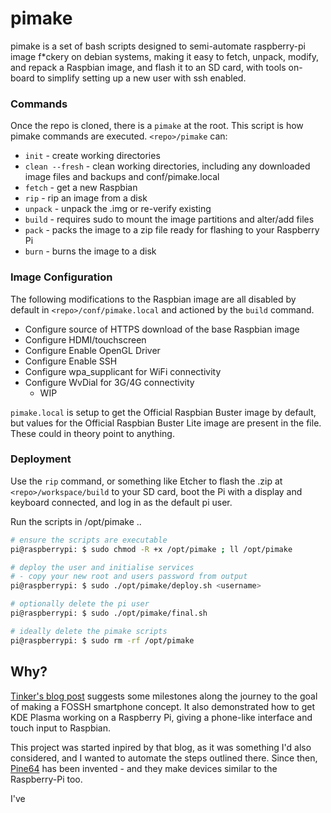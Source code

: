 # pimake

pimake is a set of bash scripts designed to semi-automate raspberry-pi image f*ckery on debian systems, making it easy to fetch, unpack, modify, and repack a Raspbian image, and flash it to an SD card, with tools on-board to simplify setting up a new user with ssh enabled.

### Commands
Once the repo is cloned, there is a `pimake` at the root. This script is how pimake commands are executed. `<repo>/pimake` can:
- `init` - create working directories
- `clean --fresh` - clean working directories, including any downloaded image files and backups and conf/pimake.local
- `fetch` - get a new Raspbian
- `rip` - rip an image from a disk
- `unpack` - unpack the .img or re-verify existing
- `build` - requires sudo to mount the image partitions and alter/add files
- `pack` - packs the image to a zip file ready for flashing to your Raspberry Pi
- `burn` - burns the image to a disk

### Image Configuration

The following modifications to the Raspbian image are all disabled by default in `<repo>/conf/pimake.local` and actioned by the `build` command.

- Configure source of HTTPS download of the base Raspbian image
- Configure HDMI/touchscreen
- Configure Enable OpenGL Driver
- Configure Enable SSH 
- Configure wpa_supplicant for WiFi connectivity 
- Configure WvDial for 3G/4G connectivity
    - WIP

`pimake.local` is setup to get the Official Raspbian Buster image by default, but values for the Official Raspbian Buster Lite image are present in the file. These could in theory point to anything.

### Deployment

Use the `rip` command, or something like Etcher to flash the .zip at `<repo>/workspace/build` to your SD card, boot the Pi with a display and keyboard connected, and log in as the default pi user.

Run the scripts in /opt/pimake ..
```bash
# ensure the scripts are executable
pi@raspberrypi: $ sudo chmod -R +x /opt/pimake ; ll /opt/pimake

# deploy the user and initialise services
# - copy your new root and users password from output
pi@raspberrypi: $ sudo ./opt/pimake/deploy.sh <username>

# optionally delete the pi user
pi@raspberrypi: $ sudo ./opt/pimake/final.sh

# ideally delete the pimake scripts
pi@raspberrypi: $ sudo rm -rf /opt/pimake
```

## Why?

[Tinker's blog post](https://www.tinker.sh/kde-plamo-rpi/) suggests some milestones along the journey to the goal of making a FOSSH smartphone concept. It also demonstrated how to get KDE Plasma working on a Raspberry Pi, giving a phone-like interface and touch input to Raspbian. 

This project was started inpired by that blog, as it was something I'd also considered, and I wanted to automate the steps outlined there. Since then, [Pine64](https://www.pine64.org/pinephone/) has been invented - and they make devices similar to the Raspberry-Pi too.

I've